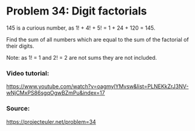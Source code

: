 # Problem 34: Digit factorials

145 is a curious number, as 1! + 4! + 5! = 1 + 24 + 120 = 145.

Find the sum of all numbers which are equal to the sum of the factorial of their digits.

Note: as 1! = 1 and 2! = 2 are not sums they are not included.

### Video tutorial: 
https://www.youtube.com/watch?v=oagmylYMvsw&list=PLNEKkZrJ3NV-wNjCMxPS86sgqOgwBZmPu&index=17

### Source:
https://projecteuler.net/problem=34
